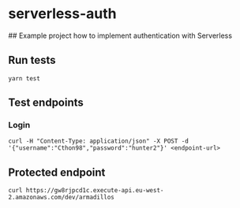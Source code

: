 # serverless-auth

## Example project how to implement authentication with Serverless

## Run tests

`yarn test`

## Test endpoints

### Login

`curl -H "Content-Type: application/json" -X POST -d '{"username":"Cthon98","password":"hunter2"}' <endpoint-url>`

## Protected endpoint

`curl https://gw8rjpcd1c.execute-api.eu-west-2.amazonaws.com/dev/armadillos`

